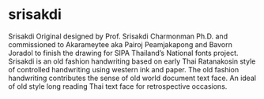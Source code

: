 # srisakdi
Srisakdi
Original designed by Prof. Srisakdi Charmonman Ph.D. and commissioned to Akarameytee aka Pairoj Peamjakapong and Bavorn Joradol to finish the drawing for SIPA Thailand’s National fonts project. Srisakdi is an old fashion handwriting based on early Thai Ratanakosin style of controlled handwriting using western ink and paper. The old fashion handwriting contributes the sense of old world document text face. An ideal of old style long reading Thai text face for retrospective occasions.
